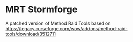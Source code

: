 # MRT Stormforge
A patched version of Method Raid Tools based on https://legacy.curseforge.com/wow/addons/method-raid-tools/download/3512711

